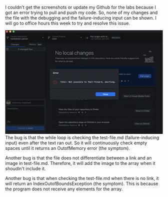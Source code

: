 I couldn't get the screenshots or update my Github for the labs because I got an error trying to pull and push my code. So, none of my changes and the file with the debugging and the failure-inducing input can be shown. I will go to office hours this week to try and resolve this issue.

 ![Image](LabError.png) 
 The bug is that the while loop is checking the test-file.md (failure-inducing input) even after the text ran out. So it will continuously check empty spaces until it returns an OutofMemory error (the symptom).

Another bug is that the file does not differentiate between a link and an image in test-file.md. Therefore, it will add the image to the array when it shoudln't include it.

Another bug is that when checking the test-file.md when there is no link, it will return an IndexOutofBoundsException (the symptom). This is because the program does not receive any elements for the array.